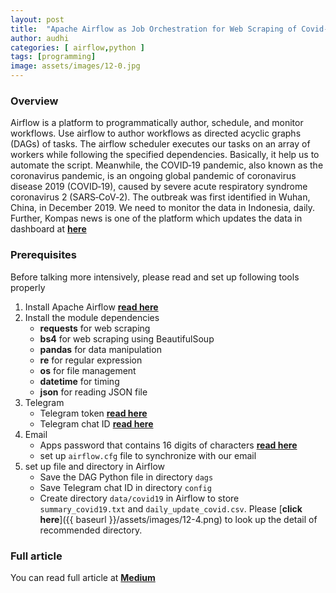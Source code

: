 ```yaml
---
layout: post
title:  "Apache Airflow as Job Orchestration for Web Scraping of Covid-19"
author: audhi
categories: [ airflow,python ]
tags: [programming]
image: assets/images/12-0.jpg
---
```


### Overview
Airflow is a platform to programmatically author, schedule, and monitor workflows. Use airflow to author workflows as directed acyclic graphs (DAGs) of tasks. The airflow scheduler executes our tasks on an array of workers while following the specified dependencies. Basically, it help us to automate the script. Meanwhile, the COVID‑19 pandemic, also known as the coronavirus pandemic, is an ongoing global pandemic of coronavirus disease 2019 (COVID‑19), caused by severe acute respiratory syndrome coronavirus 2 (SARS‑CoV‑2). The outbreak was first identified in Wuhan, China, in December 2019. We need to monitor the data in Indonesia, daily. Further, Kompas news is one of the platform which updates the data in dashboard at [__here__](https://www.kompas.com/covid-19)

### Prerequisites
Before talking more intensively, please read and set up following tools properly
1. Install Apache Airflow [__read here__](https://audhiaprilliant.github.io/airflow-documentation/)
2. Install the module dependencies
   - __requests__ for web scraping
   - __bs4__ for web scraping using BeautifulSoup
   - __pandas__ for data manipulation
   - __re__ for regular expression
   - __os__ for file management
   - __datetime__ for timing
   - __json__ for reading JSON file
3. Telegram
   - Telegram token [__read here__](https://www.freecodecamp.org/news/telegram-push-notifications-58477e71b2c2/)
   - Telegram chat ID [__read here__](https://www.freecodecamp.org/news/telegram-push-notifications-58477e71b2c2/)
4. Email
   - Apps password that contains 16 digits of characters [__read here__](https://helptechcommunity.wordpress.com/2020/04/04/airflow-email-configuration/)
   - set up `airflow.cfg` file to synchronize with our email
5. set up file and directory in Airflow
   - Save the DAG Python file in directory `dags`
   - Save Telegram chat ID in directory `config`
   - Create directory `data/covid19` in Airflow to store `summary_covid19.txt` and `daily_update_covid.csv`. Please [__click here__]({{ baseurl }}/assets/images/12-4.png) to look up the detail of recommended directory.

### Full article
You can read full article at [__Medium__](https://medium.com/analytics-vidhya/apache-airflow-as-job-orchestration-e207ba5b4ac5)

